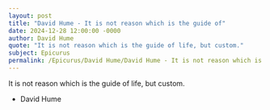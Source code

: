 ```yaml
---
layout: post
title: "David Hume - It is not reason which is the guide of"
date: 2024-12-28 12:00:00 -0000
author: David Hume
quote: "It is not reason which is the guide of life, but custom."
subject: Epicurus
permalink: /Epicurus/David Hume/David Hume - It is not reason which is the guide of
---
```


It is not reason which is the guide of life, but custom.

- David Hume
